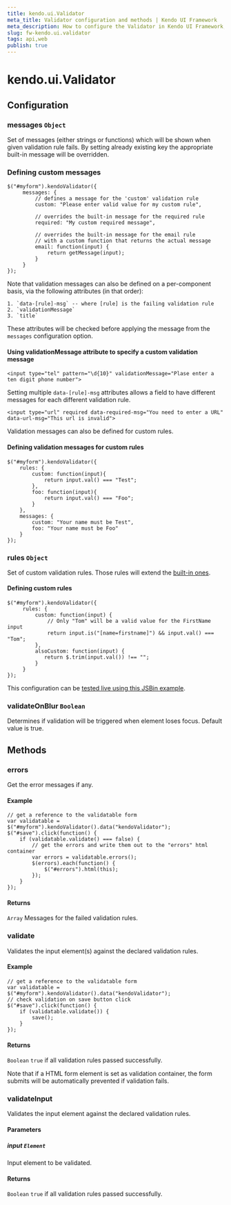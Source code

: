 ```yaml
---
title: kendo.ui.Validator
meta_title: Validator configuration and methods | Kendo UI Framework
meta_description: How to configure the Validator in Kendo UI Framework, get error messages and ensure the validation of the input elements in supported methods.
slug: fw-kendo.ui.validator
tags: api,web
publish: true
---
```


# kendo.ui.Validator

## Configuration

### messages `Object`

Set of messages (either strings or functions) which will be shown when given validation rule fails.
By setting already existing key the appropriate built-in message will be overridden.

### Defining custom messages

    $("#myform").kendoValidator({
         messages: {
             // defines a message for the 'custom' validation rule
             custom: "Please enter valid value for my custom rule",

             // overrides the built-in message for the required rule
             required: "My custom required message",

             // overrides the built-in message for the email rule
             // with a custom function that returns the actual message
             email: function(input) {
                 return getMessage(input);
             }
         }
    });

Note that validation messages can also be defined on a per-component basis, via the following attributes (in that order):

    1. `data-[rule]-msg` -- where [rule] is the failing validation rule
    2. `validationMessage`
    3. `title`

These attributes will be checked before applying the message from the `messages` configuration option.

#### Using validationMessage attribute to specify a custom validation message

    <input type="tel" pattern="\d{10}" validationMessage="Plase enter a ten digit phone number">

Setting multiple `data-[rule]-msg` attributes allows a field to have different messages for each different validation rule.

    <input type="url" required data-required-msg="You need to enter a URL" data-url-msg="This url is invalid">

Validation messages can also be defined for custom rules.

#### Defining validation messages for custom rules

    $("#myform").kendoValidator({
        rules: {
            custom: function(input){
                return input.val() === "Test";
            },
            foo: function(input){
                return input.val() === "Foo";
            }
        },
        messages: {
            custom: "Your name must be Test",
            foo: "Your name must be Foo"
        }
    });

### rules `Object`

Set of custom validation rules. Those rules will extend the [built-in ones](/getting-started/framework/validator/overview#default-validation-rules).

#### Defining custom rules

    $("#myform").kendoValidator({
         rules: {
             custom: function(input) {
                 // Only "Tom" will be a valid value for the FirstName input
                 return input.is("[name=firstname]") && input.val() === "Tom";
             },
             alsoCustom: function(input) {
                return $.trim(input.val()) !== "";
             }
         }
    });

This configuration can be [tested live using this JSBin example](http://jsbin.com/erixot/3/edit).


### validateOnBlur `Boolean`

Determines if validation will be triggered when element loses focus. Default value is true.

## Methods

### errors

Get the error messages if any.

#### Example

    // get a reference to the validatable form
    var validatable = $("#myform").kendoValidator().data("kendoValidator");
    $("#save").click(function() {
        if (validatable.validate() === false) {
            // get the errors and write them out to the "errors" html container
            var errors = validatable.errors();
            $(errors).each(function() {
                $("#errors").html(this);
            });
        }
    });

#### Returns

`Array` Messages for the failed validation rules.

### validate

Validates the input element(s) against the declared validation rules.

#### Example

    // get a reference to the validatable form
    var validatable = $("#myform").kendoValidator().data("kendoValidator");
    // check validation on save button click
    $("#save").click(function() {
        if (validatable.validate()) {
            save();
        }
    });

#### Returns

`Boolean` `true` if all validation rules passed successfully.

Note that if a HTML form element is set as validation container, the form submits will be automatically prevented if validation fails.


### validateInput

Validates the input element against the declared validation rules.

#### Parameters

##### input `Element`

Input element to be validated.

#### Returns

`Boolean` `true` if all validation rules passed successfully.

